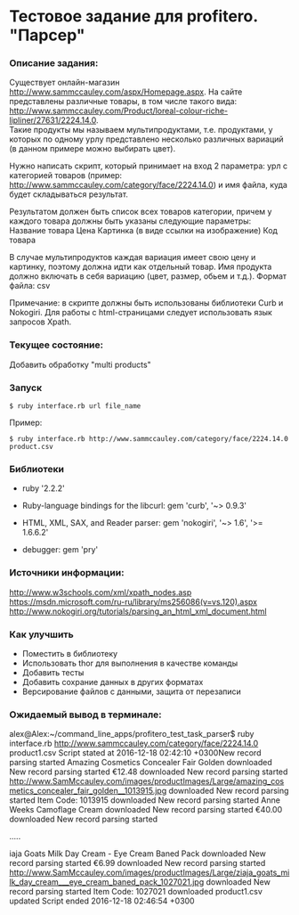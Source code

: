 # Тестовое задание для profitero. "Парсер"



### Описание задания:
Существует онлайн-магазин http://www.sammccauley.com/aspx/Homepage.aspx. На сайте представлены различные товары,
 в том числе такого вида: http://www.sammccauley.com/Product/loreal-colour-riche-lipliner/27631/2224.14.0.  
Такие продукты мы называем мультипродуктами, т.е. продуктами, у которых по одному урлу представлено несколько различных вариаций (в данном примере можно выбирать цвет). 


Нужно написать скрипт, который принимает на вход 2 параметра: 
урл с категорией товаров (пример: http://www.sammccauley.com/category/face/2224.14.0) 
и имя файла, куда будет складываться результат.

Результатом должен быть список всех товаров категории, причем у каждого товара должны быть указаны следующие параметры:
Название товара
Цена
Картинка (в виде ссылки на изображение)
Код товара


В случае мультипродуктов каждая вариация имеет свою цену и картинку, 
поэтому должна идти как отдельный товар. Имя продукта должно включать в себя вариацию (цвет, размер, обьем и т.д.). Формат файла: csv 

Примечание: в скрипте должны быть использованы библиотеки Curb и Nokogiri. Для работы с html-страницами следует использовать язык запросов Xpath.

### Текущее состояние:
Добавить обработку "multi products"

### Запуск

```
$ ruby interface.rb url file_name

```
Пример:

```
$ ruby interface.rb http://www.sammccauley.com/category/face/2224.14.0 product.csv

```

### Библиотеки

* ruby '2.2.2'

* Ruby-language bindings for the libcurl:
gem 'curb', '~> 0.9.3'

* HTML, XML, SAX, and Reader parser:
gem 'nokogiri', '~> 1.6', '>= 1.6.6.2'

* debugger:
gem 'pry'

### Источники информации:
http://www.w3schools.com/xml/xpath_nodes.asp
https://msdn.microsoft.com/ru-ru/library/ms256086(v=vs.120).aspx
http://www.nokogiri.org/tutorials/parsing_an_html_xml_document.html


### Как улучшить
* Поместить в библиотеку
* Использовать thor для выполнения в качестве команды
* Добавить тесты
* Добавить сохрание данных в других форматах 
* Версирование файлов с данными, защита от перезаписи

### Ожидаемый вывод в терминале:

alex@Alex:~/command_line_apps/profitero_test_task_parser$ ruby interface.rb http://www.sammccauley.com/category/face/2224.14.0 product1.csv
Script stated at 2016-12-18 02:42:10 +0300New record parsing started
Amazing Cosmetics Concealer Fair Golden  downloaded
New record parsing started
€12.48 downloaded
New record parsing started
http://www.SamMccauley.com/images/productImages/Large/amazing_cosmetics_concealer_fair_golden__1013915.jpg downloaded
New record parsing started
Item Code: 1013915 downloaded
New record parsing started
Anne Weeks Camoflage Cream  downloaded
New record parsing started
€40.00 downloaded
New record parsing started

.....


iaja Goats Milk Day Cream - Eye Cream Baned Pack downloaded
New record parsing started
€6.99 downloaded
New record parsing started
http://www.SamMccauley.com/images/productImages/Large/ziaja_goats_milk_day_cream___eye_cream_baned_pack_1027021.jpg downloaded
New record parsing started
Item Code: 1027021 downloaded
product1.csv updated
Script ended 2016-12-18 02:46:54 +0300




